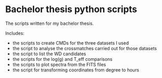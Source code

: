 # Bachelor thesis python scripts
The scripts written for my bachelor thesis.

Includes:  
- the scripts to create CMDs for the three datasets I used  
- the script to analyse the crossmatches carried out for those datasets  
- the script to list the WD candidates  
- the scripts for the log(g) and T_eff comparisons  
- the scripts to plot spectra from the FITS files  
- the script for transforming coordinates from degree to hours
